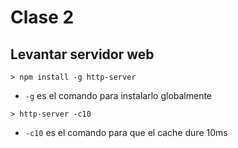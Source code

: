 # Clase 2

## Levantar servidor web

```
> npm install -g http-server
```

- `-g` es el comando para instalarlo globalmente

```
> http-server -c10 
```

- `-c10` es el comando para que el cache dure 10ms












